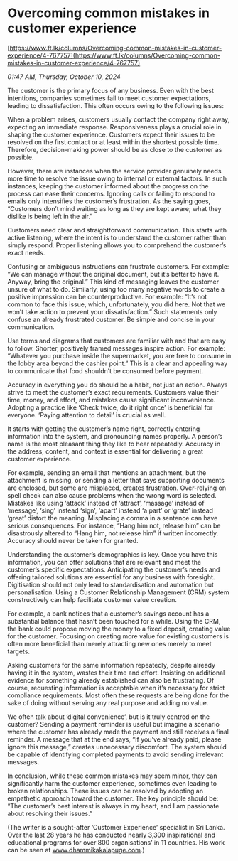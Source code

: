 # Overcoming common mistakes in customer experience

[https://www.ft.lk/columns/Overcoming-common-mistakes-in-customer-experience/4-767757](https://www.ft.lk/columns/Overcoming-common-mistakes-in-customer-experience/4-767757)

*01:47 AM, Thursday, October 10, 2024*

The customer is the primary focus of any business. Even with the best intentions, companies sometimes fail to meet customer expectations, leading to dissatisfaction. This often occurs owing to the following issues:

When a problem arises, customers usually contact the company right away, expecting an immediate response. Responsiveness plays a crucial role in shaping the customer experience. Customers expect their issues to be resolved on the first contact or at least within the shortest possible time. Therefore, decision-making power should be as close to the customer as possible.

However, there are instances when the service provider genuinely needs more time to resolve the issue owing to internal or external factors. In such instances, keeping the customer informed about the progress on the process can ease their concerns. Ignoring calls or failing to respond to emails only intensifies the customer’s frustration. As the saying goes, “Customers don’t mind waiting as long as they are kept aware; what they dislike is being left in the air.”

Customers need clear and straightforward communication. This starts with active listening, where the intent is to understand the customer rather than simply respond. Proper listening allows you to comprehend the customer’s exact needs.

Confusing or ambiguous instructions can frustrate customers. For example: “We can manage without the original document, but it’s better to have it. Anyway, bring the original.” This kind of messaging leaves the customer unsure of what to do. Similarly, using too many negative words to create a positive impression can be counterproductive. For example: “It’s not common to face this issue, which, unfortunately, you did here. Not that we won’t take action to prevent your dissatisfaction.” Such statements only confuse an already frustrated customer. Be simple and concise in your communication.

Use terms and diagrams that customers are familiar with and that are easy to follow. Shorter, positively framed messages inspire action. For example: “Whatever you purchase inside the supermarket, you are free to consume in the lobby area beyond the cashier point.” This is a clear and appealing way to communicate that food shouldn’t be consumed before payment.

Accuracy in everything you do should be a habit, not just an action. Always strive to meet the customer’s exact requirements. Customers value their time, money, and effort, and mistakes cause significant inconvenience. Adopting a practice like ‘Check twice, do it right once’ is beneficial for everyone. ‘Paying attention to detail’ is crucial as well.

It starts with getting the customer’s name right, correctly entering information into the system, and pronouncing names properly. A person’s name is the most pleasant thing they like to hear repeatedly. Accuracy in the address, content, and context is essential for delivering a great customer experience.

For example, sending an email that mentions an attachment, but the attachment is missing, or sending a letter that says supporting documents are enclosed, but some are misplaced, creates frustration. Over-relying on spell check can also cause problems when the wrong word is selected. Mistakes like using ‘attack’ instead of ‘attract’, ‘massage’ instead of ‘message’, ‘sing’ instead ‘sign’, ‘apart’ instead ‘a part’ or ‘grate’ instead ‘great’ distort the meaning. Misplacing a comma in a sentence can have serious consequences. For instance, “Hang him not, release him” can be disastrously altered to “Hang him, not release him” if written incorrectly. Accuracy should never be taken for granted.

Understanding the customer’s demographics is key. Once you have this information, you can offer solutions that are relevant and meet the customer’s specific expectations. Anticipating the customer’s needs and offering tailored solutions are essential for any business with foresight. Digitisation should not only lead to standardisation and automation but personalisation. Using a Customer Relationship Management (CRM) system constructively can help facilitate customer value creation.

For example, a bank notices that a customer’s savings account has a substantial balance that hasn’t been touched for a while. Using the CRM, the bank could propose moving the money to a fixed deposit, creating value for the customer. Focusing on creating more value for existing customers is often more beneficial than merely attracting new ones merely to meet targets.

Asking customers for the same information repeatedly, despite already having it in the system, wastes their time and effort. Insisting on additional evidence for something already established can also be frustrating. Of course, requesting information is acceptable when it’s necessary for strict compliance requirements. Most often these requests are being done for the sake of doing without serving any real purpose and adding no value.

We often talk about ‘digital convenience’, but is it truly centred on the customer? Sending a payment reminder is useful but imagine a scenario where the customer has already made the payment and still receives a final reminder. A message that at the end says, “If you’ve already paid, please ignore this message,” creates unnecessary discomfort. The system should be capable of identifying completed payments to avoid sending irrelevant messages.

In conclusion, while these common mistakes may seem minor, they can significantly harm the customer experience, sometimes even leading to broken relationships. These issues can be resolved by adopting an empathetic approach toward the customer. The key principle should be: “The customer’s best interest is always in my heart, and I am passionate about resolving their issues.”

(The writer is a sought-after ‘Customer Experience’ specialist in Sri Lanka. Over the last 28 years he has conducted nearly 3,300 inspirational and educational programs for over 800 organisations’ in 11 countries. His work can be seen at www.dhammikakalapuge.com.)

